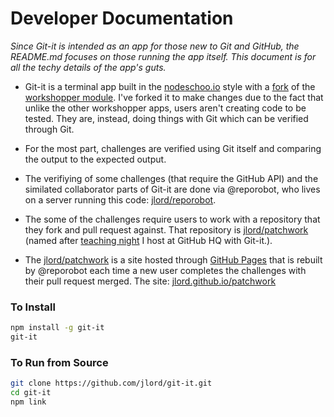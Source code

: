 # Developer Documentation

_Since Git-it is intended as an app for those new to Git and GitHub, the README.md focuses on those running the app itself. This document is for all the techy details of the app's guts._

- Git-it is a terminal app built in the [nodeschoo.io](http://www.nodeschool.io) style with a [fork](http://www.github.com/jlord/workshopper) of the [workshopper module](https://github.com/rvagg/workshopper). I've forked it to make changes due to the fact that unlike the other workshopper apps, users aren't creating code to be tested. They are, instead, doing things with Git which can be verified through Git.

- For the most part, challenges are verified using Git itself and comparing the output to the expected output. 

- The verifiying of some challenges (that require the GitHub API) and the similated collaborator parts of Git-it are done via @reporobot, who lives on a server running this code: [jlord/reporobot](http://www.github.com/jlord/reporobot).

- The some of the challenges require users to work with a repository that they fork and pull request against. That repository is [jlord/patchwork](http://www.github.com/jlord/patchwork) (named after [teaching night](https://github.com/blog/1747-introducing-patchwork) I host at GitHub HQ with Git-it.).

- The [jlord/patchwork](http://www.github.com/jlord/patchwork) is a site hosted through [GitHub Pages](pages.github.com) that is rebuilt by @reporobot each time a new user completes the challenges with their pull request merged. The site: [jlord.github.io/patchwork](http://jlord.github.io/patchwork)

### To Install

```bash
npm install -g git-it
git-it
```

### To Run from Source

```bash
git clone https://github.com/jlord/git-it.git
cd git-it
npm link
```